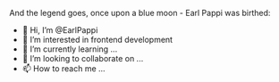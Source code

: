 And the legend goes, once upon a blue moon - Earl Pappi was birthed:
<!-- - facts about me  -->
<!-- > I'm Earl Pappi
> I'm currently learning frontend development
> Frantically looking for internship to boost my skill and work experience 
> Looking to collaborate on open source projects to
> 
 -->

- 👋 Hi, I’m @EarlPappi
- 👀 I’m interested in frontend development
- 🌱 I’m currently learning ...
- 💞️ I’m looking to collaborate on ...
- 📫 How to reach me ...

<!---
EarlPappi/EarlPappi is a ✨ special ✨ repository because its `README.md` (this file) appears on your GitHub profile.
You can click the Preview link to take a look at your changes.
--->
